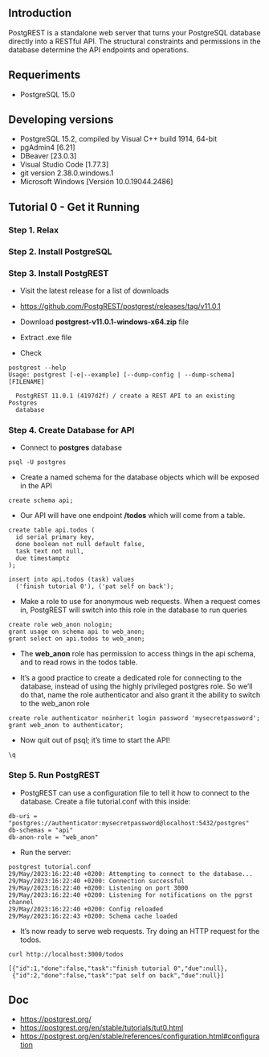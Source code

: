 ## Introduction

PostgREST is a standalone web server that turns your PostgreSQL database directly into a RESTful API. The structural constraints and permissions in the database determine the API endpoints and operations.


## Requeriments

- PostgreSQL 15.0


## Developing versions

- PostgreSQL 15.2, compiled by Visual C++ build 1914, 64-bit
- pgAdmin4 [6.21]
- DBeaver [23.0.3]
- Visual Studio Code [1.77.3]
- git version 2.38.0.windows.1
- Microsoft Windows [Versión 10.0.19044.2486]


## Tutorial 0 - Get it Running
### Step 1. Relax
### Step 2. Install PostgreSQL

### Step 3. Install PostgREST

- Visit the latest release for a list of downloads
- https://github.com/PostgREST/postgrest/releases/tag/v11.0.1
- Download **postgrest-v11.0.1-windows-x64.zip** file
- Extract .exe file

- Check
```
postgrest --help
Usage: postgrest [-e|--example] [--dump-config | --dump-schema] [FILENAME]

  PostgREST 11.0.1 (4197d2f) / create a REST API to an existing Postgres
  database
```

### Step 4. Create Database for API

- Connect to **postgres** database
```
psql -U postgres
```
- Create a named schema for the database objects which will be exposed in the API
```
create schema api;
```

- Our API will have one endpoint **/todos** which will come from a table.
```
create table api.todos (
  id serial primary key,
  done boolean not null default false,
  task text not null,
  due timestamptz
);

insert into api.todos (task) values
  ('finish tutorial 0'), ('pat self on back');
```

- Make a role to use for anonymous web requests. When a request comes in, PostgREST will switch into this role in the database to run queries
```
create role web_anon nologin;
grant usage on schema api to web_anon;
grant select on api.todos to web_anon;
```

- The **web_anon** role has permission to access things in the api schema, and to read rows in the todos table.

- It’s a good practice to create a dedicated role for connecting to the database, instead of using the highly privileged postgres role. So we’ll do that, name the role authenticator and also grant it the ability to switch to the web_anon role
```
create role authenticator noinherit login password 'mysecretpassword';
grant web_anon to authenticator;
```

- Now quit out of psql; it’s time to start the API!
```
\q
```

### Step 5. Run PostgREST

- PostgREST can use a configuration file to tell it how to connect to the database. Create a file tutorial.conf with this inside:
```
db-uri = "postgres://authenticator:mysecretpassword@localhost:5432/postgres"
db-schemas = "api"
db-anon-role = "web_anon"
```

- Run the server:
```
postgrest tutorial.conf
29/May/2023:16:22:40 +0200: Attempting to connect to the database...
29/May/2023:16:22:40 +0200: Connection successful
29/May/2023:16:22:40 +0200: Listening on port 3000
29/May/2023:16:22:40 +0200: Listening for notifications on the pgrst channel
29/May/2023:16:22:40 +0200: Config reloaded
29/May/2023:16:22:43 +0200: Schema cache loaded
```

- It’s now ready to serve web requests. Try doing an HTTP request for the todos.
```
curl http://localhost:3000/todos

[{"id":1,"done":false,"task":"finish tutorial 0","due":null},
 {"id":2,"done":false,"task":"pat self on back","due":null}]
```


## Doc

- https://postgrest.org/
- https://postgrest.org/en/stable/tutorials/tut0.html
- https://postgrest.org/en/stable/references/configuration.html#configuration

